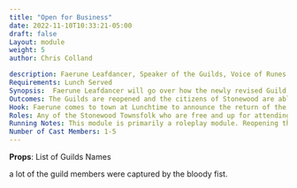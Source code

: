 ```yaml
---
title: "Open for Business"
date: 2022-11-10T10:33:21-05:00
draft: false
Layout: module
weight: 5
author: Chris Colland

description: Faerune Leafdancer, Speaker of the Guilds, Voice of Runes Hammer has come to town to announce the reopening of the Guilds of Stonewood! In addition, there have been some additional guilds open to increase trade and prosperity across Stonewood and the greater Elysia during these trying times.
Requirements: Lunch Served
Synopsis:  Faerune Leafdancer will go over how the newly revised Guild structure will work in Stonewood. All names will be read of the new and existing guildmaster of Stonewood, new guilds established, and a huge thank you to the Adventurers for bolstering the spirits of the citizens to spring those who were willing to fight to action in aiding Balor and Magnus to recover the missing Guildmasters. Also the Mausoleum of Fallen Heroes is to be opened as a training ground filled with foes from Stonewood past battles, rumor is a great treasure awaits those who can conquer the final level in one attempt.
Outcomes: The Guilds are reopened and the citizens of Stonewood are able to financial recover from the attacks of the Bloody Fist. Also the Adventurers will be able to access Guild supplies and workshops now
Hook: Faerune comes to town at Lunchtime to announce the return of the Guilds and gathers all in attendance
Roles: Any of the Stonewood Townsfolk who are free and up for attending
Running Notes: This module is primarily a roleplay module. Reopening the Guilds allows the players to interact with them and production to be sold/traded for/requested/scrolls to be rented in Stonewood since this will be a major city in the plotline for years to come in Woodhaven. New guilds have been added to Stonewood to expand them as a trade city and line them up with Elysia more to make it more uniform when the Elysia wide guild system and guild passes come around allowing workshop access. Some of the local NPC guilds will remain NPC ran and controlled but the new and expanded guilds can change over time
Number of Cast Members: 1-5
---
```


**Props**:  List of Guilds Names

a lot of the guild members were captured by the bloody fist. 



 

 

